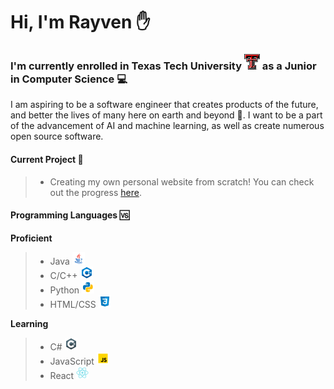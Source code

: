 # Hi, I'm Rayven :raised_hand:
### I'm currently enrolled in Texas Tech University ![Double T](icons/ttu_logo_25.png) as a Junior in Computer Science :computer:
I am aspiring to be a software engineer that creates products of the future, and better the lives of many here on earth and beyond :milky_way:. I want to be a part of the advancement of AI and machine learning, as well as create numerous open source software.
#### Current Project :memo:
> - Creating my own personal website from scratch! You can check out the progress [here](http://rayvenderay.online).
#### Programming Languages :vs:
**Proficient**
> - Java ![Java Logo](icons/icons8-java-20.png)
> - C/C++ ![CPP Logo](icons/icons8-c++-20.png)
> - Python ![Python Logo](icons/icons8-python-20.png)
> - HTML/CSS ![CSS Logo](icons/icons8-css3-20.png)

**Learning**
> - C# ![CS Logo](icons/icons8-c-sharp-logo-20.png)
> - JavaScript ![JS Logo](icons/icons8-javascript-20.png)
> - React ![React Logo](icons/icons8-react-native-20.png)